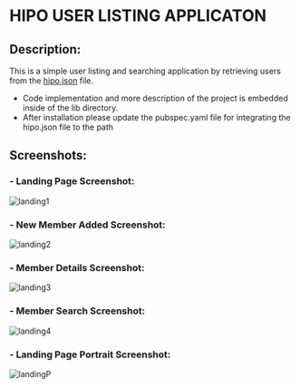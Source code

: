 # HIPO USER LISTING APPLICATON

## Description:
This is a simple user listing  and searching application by retrieving users from the [hipo.json](https://gist.githubusercontent.com/artizco/a957d4e0af6f9d35048808e7200ea076/raw/cedc9e9087cf7288eb733839ff9adf319bb737b3/hipo.json) file.
- Code implementation and more description of the project is embedded inside of the lib directory. 
- After installation please update the pubspec.yaml file for integrating the hipo.json file to the path 

## Screenshots:
### - Landing Page Screenshot:
![landing1](https://user-images.githubusercontent.com/62447995/165083063-181ee6d4-5ca4-4261-b4b3-7857a2fde0b9.png)
### - New Member Added Screenshot:
![landing2](https://user-images.githubusercontent.com/62447995/165083321-6d3d2e9e-b2df-4452-8df7-f201ca118b86.png)
### - Member Details Screenshot:
![landing3](https://user-images.githubusercontent.com/62447995/165083336-c9226f7e-ee60-453a-a245-be7ed0a3c197.png)
### - Member Search Screenshot:
![landing4](https://user-images.githubusercontent.com/62447995/165083351-a5b1d674-9f43-4329-8bda-7b5ee941fb73.png)
### - Landing Page Portrait Screenshot:
![landingP](https://user-images.githubusercontent.com/62447995/165083365-ae54baed-aa61-4a5c-816c-0ee3baa5ada6.png)
